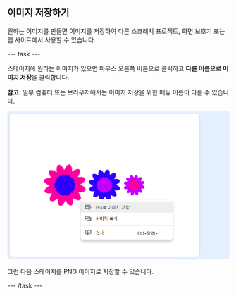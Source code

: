 ## 이미지 저장하기

원하는 이미지를 만들면 이미지를 저장하여 다른 스크래치 프로젝트, 화면 보호기 또는 웹 사이트에서 사용할 수 있습니다.

\--- task \---

스테이지에 원하는 이미지가 있으면 마우스 오른쪽 버튼으로 클릭하고 **다른 이름으로 이미지 저장**을 클릭합니다.

**참고:** 일부 컴퓨터 또는 브라우저에서는 이미지 저장을 위한 메뉴 이름이 다를 수 있습니다.

![스크린샷](images/flower-save-stage.png)

그런 다음 스테이지를 PNG 이미지로 저장할 수 있습니다.

\--- /task \---